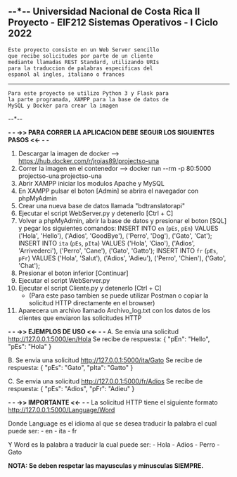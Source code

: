 --*--
            Universidad Nacional de Costa Rica
II Proyecto - EIF212 Sistemas Operativos - I Ciclo 2022
  ------------------------------------------------------
    Este proyecto consiste en un Web Server sencillo 
    que recibe solicitudes por parte de un cliente
    mediante llamadas REST Standard, utilizando URIs
    para la traduccion de palabras especificas del 
    espanol al ingles, italiano o frances
  ------------------------------------------------------
    Para este proyecto se utilizo Python 3 y Flask para 
    la parte programada, XAMPP para la base de datos de 
    MySQL y Docker para crear la imagen
--*--

**- - ->> PARA CORRER LA APLICACION DEBE SEGUIR LOS SIGUIENTES PASOS <<- - -**

1. Descargar la imagen de docker --> https://hub.docker.com/r/jrojas89/projectso-una
2. Correr la imagen en el contenedor --> docker run --rm -p 80:5000 projectso-una:projectso-una
3. Abrir XAMPP iniciar los modulos Apache y MySQL
4. En XAMPP pulsar el boton [Admin] se abrira el navegador con phpMyAdmin
5. Crear una nueva base de datos llamada "bdtranslatorapi"
6. Ejecutar el script WebServer.py y detenerlo [Ctrl + C]
7. Volver a phpMyAdmin, abrir la base de datos y presionar el boton [SQL] y pegar los siguientes comandos:
     INSERT INTO `en` (`pEs`, `pEn`) VALUES ('Hola', 'Hello'), ('Adios', 'GoodBye'), ('Perro', 'Dog'), ('Gato', 'Cat');
     INSERT INTO `ita` (`pEs`, `pIta`) VALUES ('Hola', 'Ciao'), ('Adios', 'Arrivederci'), ('Perro', 'Cane'), ('Gato', 'Gatto');
     INSERT INTO `fr` (`pEs`, `pFr`) VALUES ('Hola', 'Salut'), ('Adios', 'Adieu'), ('Perro', 'Chien'), ('Gato', 'Chat');
8. Presionar el boton inferior [Continuar]
9. Ejecutar el script WebServer.py
10. Ejecutar el script Cliente.py y detenerlo [Ctrl + C]
    * (Para este paso tambien se puede utilizar Postman o copiar la solicitud HTTP directamente en el browser)
11. Aparecera un archivo llamado Archivo_log.txt con los datos de los clientes que enviaron las solicitudes HTTP

**- - ->> EJEMPLOS DE USO <<- - -**
A. Se envia una solicitud http://127.0.0.1:5000/en/Hola
   Se recibe de respuesta:
        {
            "pEn": "Hello", 
            "pEs": "Hola"
        }

B. Se envia una solicitud http://127.0.0.1:5000/ita/Gato
   Se recibe de respuesta:
        {
            "pEs": "Gato", 
            "pIta": "Gatto"
        }

C. Se envia una solicitud http://127.0.0.1:5000/fr/Adios
   Se recibe de respuesta:
        {
            "pEs": "Adios", 
            "pFr": "Adieu"
        }


**- - ->> IMPORTANTE <<- - -**
La solicitud HTTP tiene el siguiente formato
    http://127.0.0.1:5000/Language/Word

Donde Language es el idioma al que se desea 
traducir la palabra el cual puede ser:
    - en
    - ita
    - fr

Y Word es la palabra a traducir la cual
puede ser:
    - Hola
    - Adios
    - Perro
    - Gato

**NOTA: Se deben respetar las mayusculas y minusculas SIEMPRE.**